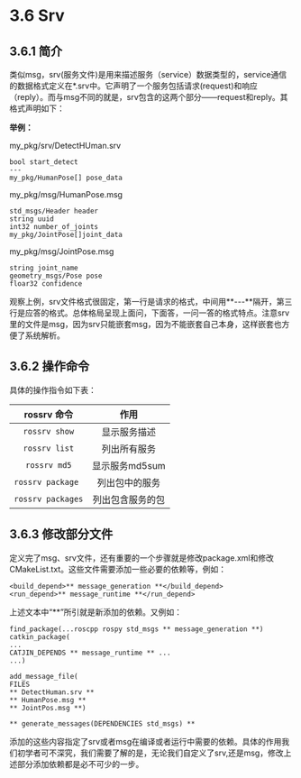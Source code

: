 # 3.6 Srv

## 3.6.1 简介
类似msg，srv(服务文件)是用来描述服务（service）数据类型的，service通信的数据格式定义在*.srv中。它声明了一个服务包括请求(request)和响应（reply）。而与msg不同的就是，srv包含的这两个部分——request和reply。其格式声明如下：

**举例：**

my_pkg/srv/DetectHUman.srv

    bool start_detect
    ---
    my_pkg/HumanPose[] pose_data
    
my_pkg/msg/HumanPose.msg

    std_msgs/Header header
    string uuid
    int32 number_of_joints
    my_pkg/JointPose[]joint_data
    
my_pkg/msg/JointPose.msg

    string joint_name
    geometry_msgs/Pose pose
    floar32 confidence
    
观察上例，srv文件格式很固定，第一行是请求的格式，中间用**---**隔开，第三行是应答的格式。总体格局呈现上面问，下面答，一问一答的格式特点。注意srv里的文件是msg，因为srv只能嵌套msg，因为不能嵌套自己本身，这样嵌套也方便了系统解析。

## 3.6.2 操作命令
具体的操作指令如下表：

|    rossrv 命令    | 作用 |
| :------:   | :------:           |
| `rossrv show`  |  显示服务描述|
| `rossrv list`   | 列出所有服务  |
| `rossrv md5`   |  显示服务md5sum |
| `rossrv package `    |  列出包中的服务|
|`rossrv packages`    |  列出包含服务的包|

## 3.6.3 修改部分文件
定义完了msg、srv文件，还有重要的一个步骤就是修改package.xml和修改CMakeList.txt。这些文件需要添加一些必要的依赖等，例如：

    <build_depend>** message_generation **</build_depend>
    <run_depend>** message_runtime **</run_depend>
    
上述文本中“**”所引就是新添加的依赖。又例如：

    find_package(...roscpp rospy std_msgs ** message_generation **)
    catkin_package(
    ...
    CATJIN_DEPENDS ** message_runtime ** ...
    ...)
    
    add_message_file(
    FILES
    ** DetectHuman.srv **
    ** HumanPose.msg **
    ** JointPos.msg **)
    
    ** generate_messages(DEPENDENCIES std_msgs) **
    
添加的这些内容指定了srv或者msg在编译或者运行中需要的依赖。具体的作用我们初学者可不深究，我们需要了解的是，无论我们自定义了srv,还是msg，修改上述部分添加依赖都是必不可少的一步。
